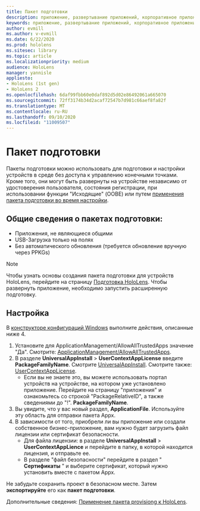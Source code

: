 ```yaml
---
title: Пакет подготовки
description: приложение, развертывание приложений, корпоративное приложение demployment, подготовка
keywords: приложение, развертывание приложений, корпоративное приложение demployment, подготовка
author: evmill
ms.author: v-evmill
ms.date: 6/22/2020
ms.prod: hololens
ms.sitesec: library
ms.topic: article
ms.localizationpriority: medium
audience: HoloLens
manager: yannisle
appliesto:
- HoloLens (1st gen)
- HoloLens 2
ms.openlocfilehash: 6daf99fbb60e0daf892d5d02e86492061a665070
ms.sourcegitcommit: 72ff3174b34d2acaf72547b7d981c66aef8fa82f
ms.translationtype: MT
ms.contentlocale: ru-RU
ms.lasthandoff: 09/10/2020
ms.locfileid: "11009507"
---
```

# Пакет подготовки

Пакеты подготовки можно использовать для подготовки и настройки устройств в среде без доступа к управлению конечными точками. Кроме того, они могут быть развернуты на устройстве независимо от удостоверения пользователя, состояния регистрации, при использовании функции "Исходящие" (OOBE) или путем [применения пакета подготовки во время настройки](https://docs.microsoft.com/hololens/hololens-provisioning##apply-a-provisioning-package-to-hololens-during-setup).

## Общие сведения о пакетах подготовки:
* Приложения, не являющиеся общими
* USB-Загрузка только на полях
* Без автоматического обновления (требуется обновление вручную через PPKGs)

> [!NOTE] 
> Чтобы узнать основы создания пакета подготовки для устройств HoloLens, перейдите на страницу [Подготовка HoloLens](https://docs.microsoft.com/hololens/hololens-provisioning). Чтобы развернуть приложение, необходимо запустить расширенную подготовку. 

## Настройка

В [конструкторе конфигураций Windows](https://www.microsoft.com/store/productId/9NBLGGH4TX22) выполните действия, описанные ниже 4.

1. Установите для ApplicationManagement/AllowAllTrustedApps значение "Да". Смотрите: [ApplicationManagement/AllowAllTrustedApps](https://docs.microsoft.com/windows/client-management/mdm/policy-csp-applicationmanagement#applicationmanagement-allowalltrustedapps).
2. В разделе **UniversalAppInstall**  >  **UserContextAppLicense** введите **PackageFamilyName**. Смотрите [UniversalAppInstall](https://docs.microsoft.com/windows/configuration/wcd/wcd-universalappinstall). Смотрите также: [UserContextAppLicense](https://docs.microsoft.com/windows/configuration/wcd/wcd-universalappinstall#usercontextapplicense).
    - Если вы не знаете это, вы можете использовать портал устройств на устройстве, на котором уже установлено приложение. Перейдите на страницу "приложения" и ознакомьтесь со строкой "PackageRelativeID", а также сведениями до "!". **PackageFamilyName**.
3. Вы увидите, что у вас новый раздел, **ApplicationFile**. Используйте эту область для отправки пакета Appx. 
4. В зависимости от того, приобрели ли вы приложение или создали собственное бизнес-приложение, вам нужно будет загрузить файл лицензии или сертификат безопасности.
    - Для файла лицензии: в разделе **UniversalAppInstall**  >  **UserContextAppLience** и перейдите в папку, в которой находится лицензия, и отправьте ее. 
    - В разделе "файл безопасности" перейдите в раздел " **Сертификаты** " и выберите сертификат, который нужно установить вместе с пакетом Appx. 

Не забудьте сохранить проект в безопасном месте. Затем **экспортируйте** его как **пакет подготовки**.  
    
Дополнительные сведения: [Применение пакета provisiong к HoloLens](https://docs.microsoft.com/hololens/hololens-provisioning#apply-a-provisioning-package-to-hololens-during-setup).
